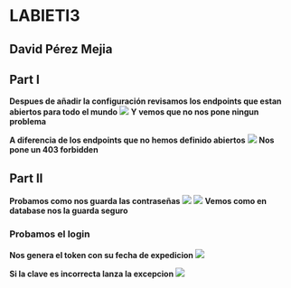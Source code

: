 # LABIETI3

## David Pérez Mejia

## Part I
**Despues de añadir la configuración revisamos los endpoints que estan abiertos para todo el mundo**
![](https://github.com/DavidPZ666/LABIETI3/blob/master/img/openendpoint.jpg)
**Y vemos que no nos pone ningun problema** 

**A diferencia de los endpoints que no hemos definido abiertos**
![](https://github.com/DavidPZ666/LABIETI3/blob/master/img/unopenendpoint.jpg)
**Nos pone un 403 forbidden**

## Part II

**Probamos como nos guarda las contraseñas**
![](https://github.com/DavidPZ666/LABIETI3/blob/master/img/probandoClave1.jpg)
![](https://github.com/DavidPZ666/LABIETI3/blob/master/img/probandoClave2.jpg)
**Vemos como en database nos la guarda seguro**

### Probamos el login 

**Nos genera el token con su fecha de expedicion**
![](https://github.com/DavidPZ666/LABIETI3/blob/master/img/login1.jpg)

**Si la clave es incorrecta lanza la excepcion**
![](https://github.com/DavidPZ666/LABIETI3/blob/master/img/login2.jpg)
